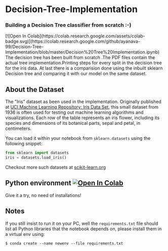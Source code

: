 <h1> Decision-Tree-Implementation</h1>
<h3> Building a Decision Tree classifier from scratch :-) </h3> [![Open In Colab](https://colab.research.google.com/assets/colab-badge.svg)](https://colab.research.google.com/github/ayanava-99/Decision-Tree-Implementation/blob/master/Decision%20Tree%20Implementation.ipynb) <br>
The decision tree has been built from scratch .The PDF files contain the actual tree implementation.Printing steps for every split in the decision tree for the iris data.
At last there is a comparision done using the inbuilt sklearn Decision tree and comparing it with our model on the same dataset.


## About the Dataset
The "Iris" dataset as been used in the implementation. Originally published at [UCI Machine Learning Repository: Iris Data Set](https://archive.ics.uci.edu/ml/datasets/Iris), this small dataset from 1936 is often used for testing out machine learning algorithms and visualizations. 
Each row of the table represents an iris flower, including its species and dimensions of its botanical parts, sepal and petal, in centimeters.

You can load it within your notebook from `sklearn.datasets` using the following snippet:
```python
from sklearn import datasets
iris = datasets.load_iris()
```
Checkout more such datasets at [scikit-learn.org](https://scikit-learn.org/stable/datasets/index.html#toy-datasets)


## Python environment   [![Open In Colab](https://colab.research.google.com/assets/colab-badge.svg)](https://colab.research.google.com/github/ayanava-99/Decision-Tree-Implementation/blob/master/Decision%20Tree%20Implementation.ipynb)
Give it a try, no need of installations!


## Notes
If you still insist to run it on your PC, well the `requirements.txt` file should list all Python libraries that the notebook
depends on, please install them in a virtual env using:
```
$ conda create --name newenv --file requirements.txt
```


